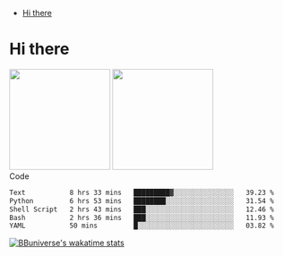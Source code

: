 <!--ts-->
* [Hi there](#hi-there)

<!-- Created by https://github.com/ekalinin/github-markdown-toc -->
<!-- Added by: runner, at: Wed Sep 27 04:19:34 UTC 2023 -->

<!--te-->


# Hi there

<!--
**BBuniverse/BBuniverse** is a ✨ _special_ ✨ repository because its `README.md` (this file) appears on your GitHub profile.

Here are some ideas to get you started:

- 🔭 I’m currently working on ...
- 🌱 I’m currently learning ...
- 👯 I’m looking to collaborate on ...
- 🤔 I’m looking for help with ...
- 💬 Ask me about ...
- 📫 How to reach me: ...
- 😄 Pronouns: ...
- ⚡ Fun fact: ...
-->


<div display="flex">
  <img src="https://github-readme-stats.vercel.app/api?username=BBuniverse&show_icons=true&count_private=true&theme=radical&hide_border=true" height="180"/>
  <img src="https://github-readme-stats.vercel.app/api/top-langs/?username=BBuniverse&layout=compact&theme=radical&hide_border=true" height="180"/>
</div
     

## Code
<!--START_SECTION:waka-->

```txt
Text           8 hrs 33 mins   █████████▓░░░░░░░░░░░░░░░   39.23 %
Python         6 hrs 53 mins   ████████░░░░░░░░░░░░░░░░░   31.54 %
Shell Script   2 hrs 43 mins   ███░░░░░░░░░░░░░░░░░░░░░░   12.46 %
Bash           2 hrs 36 mins   ███░░░░░░░░░░░░░░░░░░░░░░   11.93 %
YAML           50 mins         █░░░░░░░░░░░░░░░░░░░░░░░░   03.82 %
```

<!--END_SECTION:waka-->
     
[![BBuniverse's wakatime stats](https://github-readme-stats.vercel.app/api/wakatime?username=BBuniverse)](https://github.com/anuraghazra/github-readme-stats)
